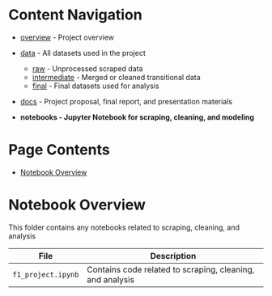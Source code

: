 # Content Navigation

- [overview](../README.md) - Project overview

- [data](../data/README.md) - All datasets used in the project
  - [raw](../data/raw/README.md) - Unprocessed scraped data
  - [intermediate](../data/intermediate/README.md) - Merged or cleaned transitional data
  - [final](../data/final/README.md) - Final datasets used for analysis
- [docs](../docs/README.md) - Project proposal, final report, and presentation materials
- **notebooks - Jupyter Notebook for scraping, cleaning, and modeling**

# Page Contents

- [Notebook Overview](#Notebook-Overview)

# Notebook Overview

This folder contains any notebooks related to scraping, cleaning, and analysis

| File               | Description                                               |
| ------------------ | --------------------------------------------------------- |
| `f1_project.ipynb` | Contains code related to scraping, cleaning, and analysis |
